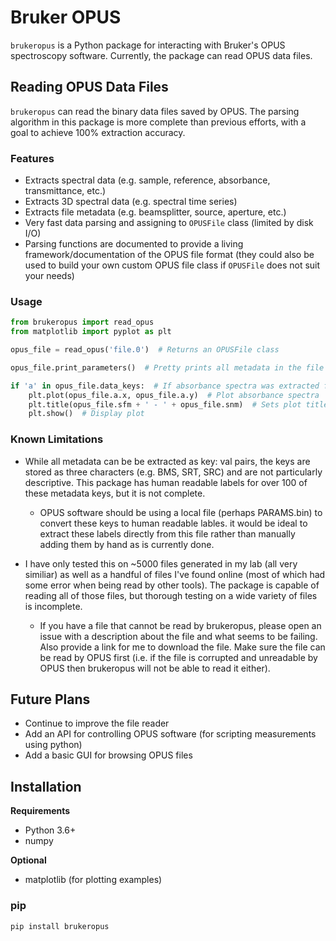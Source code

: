 # Bruker OPUS
`brukeropus` is a Python package for interacting with Bruker's OPUS spectroscopy software. Currently, the package can
read OPUS data files.
## Reading OPUS Data Files
`brukeropus` can read the binary data files saved by OPUS. The parsing algorithm in this package is more complete than
previous efforts, with a goal to achieve 100% extraction accuracy.
### Features
- Extracts spectral data (e.g. sample, reference, absorbance, transmittance, etc.)
- Extracts 3D spectral data (e.g. spectral time series)
- Extracts file metadata (e.g. beamsplitter, source, aperture, etc.)
- Very fast data parsing and assigning to `OPUSFile` class (limited by disk I/O)
- Parsing functions are documented to provide a living framework/documentation of the OPUS file format (they could also
be used to build your own custom OPUS file class if `OPUSFile` does not suit your needs)
### Usage
```python
from brukeropus import read_opus
from matplotlib import pyplot as plt

opus_file = read_opus('file.0')  # Returns an OPUSFile class

opus_file.print_parameters()  # Pretty prints all metadata in the file to the console

if 'a' in opus_file.data_keys:  # If absorbance spectra was extracted from file
    plt.plot(opus_file.a.x, opus_file.a.y)  # Plot absorbance spectra
    plt.title(opus_file.sfm + ' - ' + opus_file.snm)  # Sets plot title to Sample Form - Sample Name
    plt.show()  # Display plot
```
### Known Limitations
- While all metadata can be be extracted as key: val pairs, the keys are stored as three characters (e.g. BMS, SRT, SRC)
and are not particularly descriptive.  This package has human readable labels for over 100 of these metadata keys, but
it is not complete.

    - OPUS software should be using a local file (perhaps PARAMS.bin) to convert these keys to human readable lables.
    it would be ideal to extract these labels directly from this file rather than manually adding them by hand as is
    currently done.

- I have only tested this on ~5000 files generated in my lab (all very similiar) as well as a handful of files I've
found online (most of which had some error when being read by other tools). The package is capable of reading all of
those files, but thorough testing on a wide variety of files is incomplete.

    - If you have a file that cannot be read by brukeropus, please open an issue with a description about the file and
    what seems to be failing.  Also provide a link for me to download the file.  Make sure the file can be read by OPUS
    first (i.e. if the file is corrupted and unreadable by OPUS then brukeropus will not be able to read it either).
## Future Plans
- Continue to improve the file reader
- Add an API for controlling OPUS software (for scripting measurements using python)
- Add a basic GUI for browsing OPUS files
## Installation
**Requirements**
- Python 3.6+
- numpy

**Optional**
- matplotlib (for plotting examples)
### pip
```python
pip install brukeropus
```

